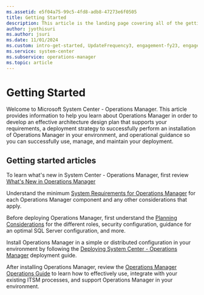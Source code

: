 ```yaml
---
ms.assetid: e5f04a75-99c5-4fd8-adb8-47273e6f0505
title: Getting Started
description: This article is the landing page covering all of the getting started guidance for Operations Manager.
author: jyothisuri
ms.author: jsuri
ms.date: 11/01/2024
ms.custom: intro-get-started, UpdateFrequency3, engagement-fy23, engagement-fy24
ms.service: system-center
ms.subservice: operations-manager
ms.topic: article
---
```


# Getting Started

Welcome to Microsoft System Center - Operations Manager. This article provides information to help you learn about Operations Manager in order to develop an effective architecture design plan that supports your requirements, a deployment strategy to successfully perform an installation of Operations Manager in your environment, and operational guidance so you can successfully use, manage, and maintain your deployment.  

## Getting started articles

To learn what's new in System Center - Operations Manager, first review [What's New in Operations Manager](./whats-new-in-om.md)

Understand the minimum [System Requirements for Operations Manager](./system-requirements.md) for each Operations Manager component and any other considerations that apply.  

Before deploying Operations Manager, first understand the [Planning Considerations](plan-overview.md) for the different roles, security configuration, guidance for an optimal SQL Server configuration, and more.  

Install Operations Manager in a simple or distributed configuration in your environment by following the [Deploying System Center - Operations Manager](deploy-overview.md) deployment guide.

After installing Operations Manager, review the [Operations Manager Operations Guide](manage-operations-guide-overview.md) to learn how to effectively use, integrate with your existing ITSM processes, and support Operations Manager in your environment.
